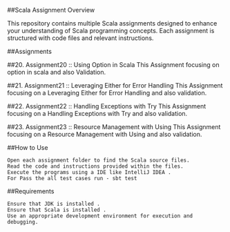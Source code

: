 ##Scala Assignment Overview

This repository contains multiple Scala assignments designed to enhance your understanding of Scala programming concepts. Each assignment is structured with code files and relevant instructions.

##Assignments

##20. Assignment20 :: Using Option in Scala
This Assignment focusing on option in scala and also Validation.

##21. Assignment21 :: Leveraging Either for Error Handling
This Assignment focusing on a Leveraging Either for Error Handling and also validation.

##22. Assignment22 :: Handling Exceptions with Try
This Assignment focusing on a Handling Exceptions with Try and also validation.

##23. Assignment23 :: Resource Management with Using
This Assignment focusing on a Resource Management with Using and also validation.

##How to Use

    Open each assignment folder to find the Scala source files.
    Read the code and instructions provided within the files.
    Execute the programs using a IDE like IntelliJ IDEA .
    For Pass the all test cases run - sbt test

##Requirements

    Ensure that JDK is installed .
    Ensure that Scala is installed .
    Use an appropriate development environment for execution and debugging.

